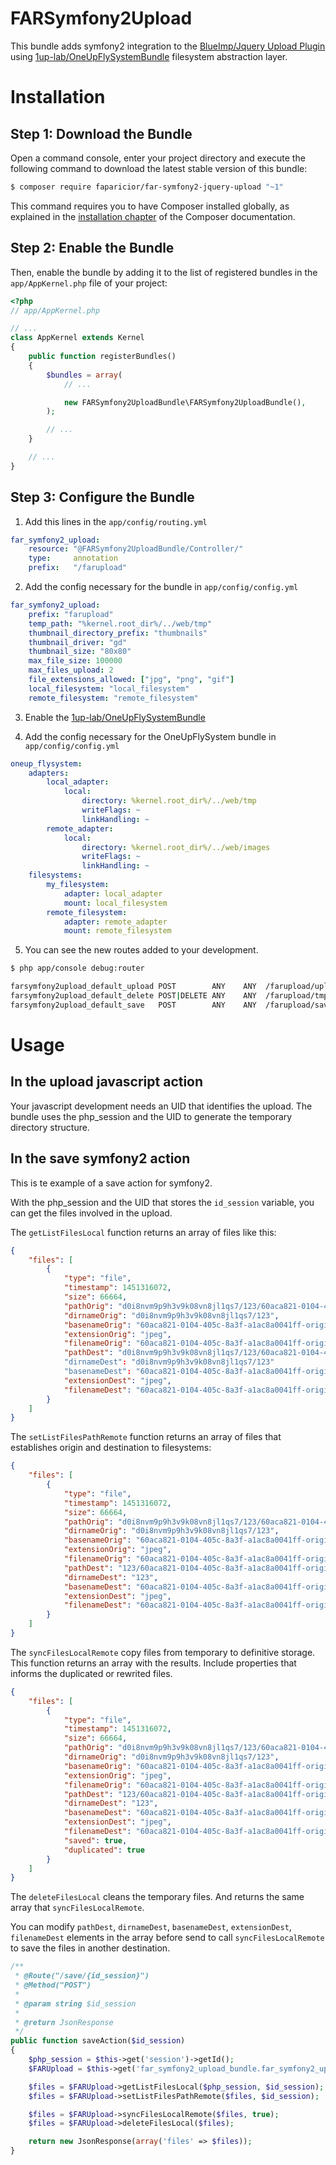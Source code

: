 FARSymfony2Upload
=================

This bundle adds symfony2 integration to the [BlueImp/Jquery Upload Plugin](https://github.com/blueimp/jQuery-File-Upload)
 using [1up-lab/OneUpFlySystemBundle](https://github.com/1up-lab/OneupFlysystemBundle) filesystem abstraction layer.  
 
Installation
============

Step 1: Download the Bundle
---------------------------

Open a command console, enter your project directory and execute the 
following command to download the latest stable version of this bundle:

```bash
$ composer require faparicior/far-symfony2-jquery-upload "~1"
```

This command requires you to have Composer installed globally, as explained
in the [installation chapter](https://getcomposer.org/doc/00-intro.md)
of the Composer documentation.

Step 2: Enable the Bundle
-------------------------

Then, enable the bundle by adding it to the list of registered bundles
in the `app/AppKernel.php` file of your project:

```php
<?php
// app/AppKernel.php

// ...
class AppKernel extends Kernel
{
    public function registerBundles()
    {
        $bundles = array(
            // ...

            new FARSymfony2UploadBundle\FARSymfony2UploadBundle(),
        );

        // ...
    }

    // ...
}
```

Step 3: Configure the Bundle
----------------------------

1) Add this lines in the `app/config/routing.yml`

```yaml
far_symfony2_upload:
    resource: "@FARSymfony2UploadBundle/Controller/"
    type:     annotation
    prefix:   "/farupload"
```

2) Add the config necessary for the bundle in `app/config/config.yml`

```yaml
far_symfony2_upload:
    prefix: "farupload"
    temp_path: "%kernel.root_dir%/../web/tmp"
    thumbnail_directory_prefix: "thumbnails"
    thumbnail_driver: "gd"
    thumbnail_size: "80x80"
    max_file_size: 100000
    max_files_upload: 2
    file_extensions_allowed: ["jpg", "png", "gif"]
    local_filesystem: "local_filesystem"
    remote_filesystem: "remote_filesystem"
```

3) Enable the [1up-lab/OneUpFlySystemBundle](https://github.com/1up-lab/OneupFlysystemBundle)

4) Add the config necessary for the OneUpFlySystem bundle in `app/config/config.yml`

```yaml
oneup_flysystem:
    adapters:
        local_adapter:
            local:
                directory: %kernel.root_dir%/../web/tmp
                writeFlags: ~
                linkHandling: ~
        remote_adapter:
            local:
                directory: %kernel.root_dir%/../web/images
                writeFlags: ~
                linkHandling: ~
    filesystems:
        my_filesystem:
            adapter: local_adapter
            mount: local_filesystem
        remote_filesystem:
            adapter: remote_adapter
            mount: remote_filesystem
```

5) You can see the new routes added to your development.

```bash
$ php app/console debug:router

farsymfony2upload_default_upload POST        ANY    ANY  /farupload/upload/{id_session}
farsymfony2upload_default_delete POST|DELETE ANY    ANY  /farupload/tmp/{php_session}/{id_session}/{image}_{action}
farsymfony2upload_default_save   POST        ANY    ANY  /farupload/save/{id_session}
```

Usage
=====

In the upload javascript action
-------------------------------

Your javascript development needs an UID that identifies the upload. The bundle uses 
the php_session and the UID to generate the temporary directory structure.

In the save symfony2 action
---------------------------

This is te example of a save action for symfony2.

With the php_session and the UID that stores the `id_session` variable, you can get 
the files involved in the upload.

The `getListFilesLocal` function returns an array of files like this:

```json
{
    "files": [
        {
            "type": "file",
            "timestamp": 1451316072,
            "size": 66664,
            "pathOrig": "d0i8nvm9p9h3v9k08vn8jl1qs7/123/60aca821-0104-405c-8a3f-a1ac8a0041ff-original.jpeg",
            "dirnameOrig": "d0i8nvm9p9h3v9k08vn8jl1qs7/123",
            "basenameOrig": "60aca821-0104-405c-8a3f-a1ac8a0041ff-original.jpeg",
            "extensionOrig": "jpeg",
            "filenameOrig": "60aca821-0104-405c-8a3f-a1ac8a0041ff-original",
            "pathDest": "d0i8nvm9p9h3v9k08vn8jl1qs7/123/60aca821-0104-405c-8a3f-a1ac8a0041ff-original.jpeg"
            "dirnameDest": "d0i8nvm9p9h3v9k08vn8jl1qs7/123"
            "basenameDest": "60aca821-0104-405c-8a3f-a1ac8a0041ff-original.jpeg",
            "extensionDest": "jpeg",
            "filenameDest": "60aca821-0104-405c-8a3f-a1ac8a0041ff-original",
        }
    ]
}
```

The `setListFilesPathRemote` function returns an array of files that 
establishes origin and destination to filesystems:

```json
{
    "files": [
        {
            "type": "file",
            "timestamp": 1451316072,
            "size": 66664,
            "pathOrig": "d0i8nvm9p9h3v9k08vn8jl1qs7/123/60aca821-0104-405c-8a3f-a1ac8a0041ff-original.jpeg",
            "dirnameOrig": "d0i8nvm9p9h3v9k08vn8jl1qs7/123",
            "basenameOrig": "60aca821-0104-405c-8a3f-a1ac8a0041ff-original.jpeg",
            "extensionOrig": "jpeg",
            "filenameOrig": "60aca821-0104-405c-8a3f-a1ac8a0041ff-original",
            "pathDest": "123/60aca821-0104-405c-8a3f-a1ac8a0041ff-original.jpeg",
            "dirnameDest": "123",
            "basenameDest": "60aca821-0104-405c-8a3f-a1ac8a0041ff-original.jpeg",
            "extensionDest": "jpeg",
            "filenameDest": "60aca821-0104-405c-8a3f-a1ac8a0041ff-original",
        }
    ]
}
```


The `syncFilesLocalRemote` copy files from temporary to definitive storage.
This function returns an array with the results. Include properties that  
informs the duplicated or rewrited files.
 
```json
{
    "files": [
        {
            "type": "file",
            "timestamp": 1451316072,
            "size": 66664,
            "pathOrig": "d0i8nvm9p9h3v9k08vn8jl1qs7/123/60aca821-0104-405c-8a3f-a1ac8a0041ff-original.jpeg",
            "dirnameOrig": "d0i8nvm9p9h3v9k08vn8jl1qs7/123",
            "basenameOrig": "60aca821-0104-405c-8a3f-a1ac8a0041ff-original.jpeg",
            "extensionOrig": "jpeg",
            "filenameOrig": "60aca821-0104-405c-8a3f-a1ac8a0041ff-original",
            "pathDest": "123/60aca821-0104-405c-8a3f-a1ac8a0041ff-original.jpeg",
            "dirnameDest": "123",
            "basenameDest": "60aca821-0104-405c-8a3f-a1ac8a0041ff-original.jpeg",
            "extensionDest": "jpeg",
            "filenameDest": "60aca821-0104-405c-8a3f-a1ac8a0041ff-original",
            "saved": true,
            "duplicated": true
        }
    ]
}
```

The `deleteFilesLocal` cleans the temporary files. And returns the same 
array that `syncFilesLocalRemote`.

You can modify `pathDest`, `dirnameDest`, `basenameDest`, `extensionDest`, `filenameDest` elements
in the array before send to call `syncFilesLocalRemote` to save the files in another destination.


```php
/**
 * @Route("/save/{id_session}")
 * @Method("POST")
 *
 * @param string $id_session
 *
 * @return JsonResponse
 */
public function saveAction($id_session)
{
    $php_session = $this->get('session')->getId();
    $FARUpload = $this->get('far_symfony2_upload_bundle.far_symfony2_upload_lib.service');

    $files = $FARUpload->getListFilesLocal($php_session, $id_session);
    $files = $FARUpload->setListFilesPathRemote($files, $id_session);

    $files = $FARUpload->syncFilesLocalRemote($files, true);
    $files = $FARUpload->deleteFilesLocal($files);

    return new JsonResponse(array('files' => $files));
}
```
